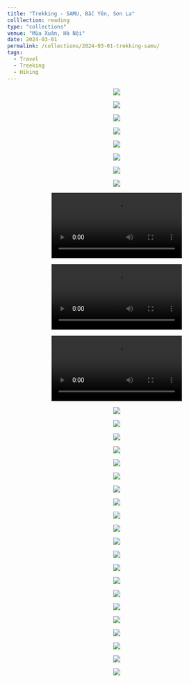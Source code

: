 ```yaml
---
title: "Trekking - SAMU, Bắc Yên, Sơn La"
colllection: reading
type: "collections"
venue: "Mùa Xuân, Hà Nội"
date: 2024-03-01
permalink: /collections/2024-03-01-trekking-samu/
tags:
  - Travel
  - Treeking
  - Hiking
---
```



<head>
    <style type="text/css">
        figure{text-align: center;}
        math{text-align: center;}
    </style>
</head>


<p align="center">
    <img src='/images/mylife/trekking-samu/IMG_1262.jpg'>
</p>

<p align="center">
    <img src='/images/mylife/trekking-samu/IMG_1383.JPEG'>
</p>

<p align="center">
    <img src='/images/mylife/trekking-samu/IMG_1534.JPEG'>
</p>

<p align="center">
    <img src='/images/mylife/trekking-samu/IMG_4395.jpg'>
</p>

<p align="center">
    <img src='/images/mylife/trekking-samu/IMG_4414.jpg'>
</p>

<p align="center">
    <img src='/images/mylife/trekking-samu/IMG_4417.jpg'>
</p>

<p align="center">
    <img src='/images/mylife/trekking-samu/IMG_4419.jpg'>
</p>

<p align="center">
    <img src='/images/mylife/trekking-samu/IMG_4427.jpg'>
</p>

<p align="center">
<video controls>
    <source src='/images/mylife/trekking-samu/IMG_4473.mp4' type='video/mp4'>
</video>
</p>

<p align="center">
<video controls>
    <source src='/images/mylife/trekking-samu/IMG_4482.mp4' type='video/mp4'>
</video>
</p>

<p align="center">
<video controls>
    <source src='/images/mylife/trekking-samu/IMG_4594.mp4' type='video/mp4'>
</video>
</p>

<p align="center">
    <img src='/images/mylife/trekking-samu/IMG_4432.jpg'>
</p>

<p align="center">
    <img src='/images/mylife/trekking-samu/IMG_4447.jpg'>
</p>

<p align="center">
    <img src='/images/mylife/trekking-samu/IMG_4454.jpg'>
</p>

<p align="center">
    <img src='/images/mylife/trekking-samu/IMG_4470.jpg'>
</p>

<p align="center">
    <img src='/images/mylife/trekking-samu/IMG_4481.jpg'>
</p>

<p align="center">
    <img src='/images/mylife/trekking-samu/IMG_4525.jpg'>
</p>

<p align="center">
    <img src='/images/mylife/trekking-samu/IMG_4484.jpg'>
</p>

<p align="center">
    <img src='/images/mylife/trekking-samu/IMG_4554.jpg'>
</p>

<p align="center">
    <img src='/images/mylife/trekking-samu/IMG_4583.jpg'>
</p>

<p align="center">
    <img src='/images/mylife/trekking-samu/IMG_4608.jpg'>
</p>

<p align="center">
    <img src='/images/mylife/trekking-samu/IMG_4632.jpg'>
</p>

<p align="center">
    <img src='/images/mylife/trekking-samu/IMG_4670.jpg'>
</p>

<p align="center">
    <img src='/images/mylife/trekking-samu/IMG_4671.jpg'>
</p>

<p align="center">
    <img src='/images/mylife/trekking-samu/IMG_4672.jpg'>
</p>

<p align="center">
    <img src='/images/mylife/trekking-samu/IMG_4675.jpg'>
</p>

 <p align="center">
    <img src='/images/mylife/trekking-samu/IMG_4698.JPG'>
</p>

<p align="center">
    <img src='/images/mylife/trekking-samu/IMG_4699.JPG'>
</p>

<p align="center">
    <img src='/images/mylife/trekking-samu/IMG_4703.jpg'>
</p>

<p align="center">
    <img src='/images/mylife/trekking-samu/IMG_4742.JPG'>
</p>

<p align="center">
    <img src='/images/mylife/trekking-samu/IMG_4748.JPG'>
</p>

<p align="center">
    <img src='/images/mylife/trekking-samu/IMG_4750.JPG'>
</p>
